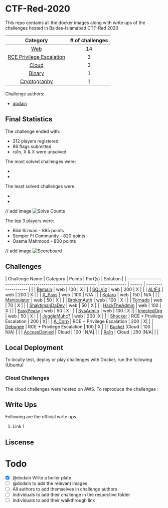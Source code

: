 # CTF-Red-2020
This repo contains all the docker images along with write ups of the challenges hosted in Bsides-Islamabad CTF-Red 2020

|Category|# of challenges|
|:-:|:-:|
|[Web](web)|14|
|[RCE Privilege Escalation](RCEPrivilegeEscalation/)|3|
|[Cloud](cloud/)|3|
|[Binary](binary/)|1|
|[Cryptography](cryptography/)|1|



Challenge authors:
- [dodain](https://twitter.com/Moiz_ImtiazKhan)
<Authors to add Themselves>


## Final Statistics

The challenge ended with:

* 312 players registered
* 86 flags submitted
* ra1n, X & X were unsolved

The most solved challenges were:

* <Get Stats>
* <Get Stats>
  
The least solved challenges were:

* <Get Stats>
* <Get Stats>

// add image 
![Solve Counts](dodain.png)

The top 3 players were:

* Bilal Rizwan - 885 points
* Semper Fi Community - 820 points
* Osama Mahmood - 800 points

// add image
![Scoreboard](dodain.png)

## Challenges

| Challenge Name                                                 | Category      | Points | Port(s)             | Solution |
| -------------------------------------------------------------- | ------------- | ------ | ------------------- | |
| [Remain](web/)                                                 | web           | 100    | X                   | |
| [SQLViz](web/)                                                 | web           | 200    | X                   | |
| [ALtF4](web/)                                                  | web           | 200    | X                   | |
| [X_Pass](web/)                                                 | web           | 100    | N/A                 | |
| [Kotaro](web/)                                                 | web           | 150    | N/A                 | |
| [Manipulator](web/)                                            | web           | 50     | X                 | |
| [BrokenAuth](web/)                                             | web           | 100    | X               | |
| [Tornado](web/)                                                | web           | 70    | X               | |
| [ShaktimanDaDev](web/)                                         | web           | 50    | X               | |
| [HackTheAdmin](web/)                                           | web           | 100    | X                | |
| [EasyPeasy](web/)                                              | web           | 50    | X               | |
| [SysAdmin](web/)                                               | web           | 100    | X                  ||
| [InjectedOrg](web/)                                            | web           | 50    | X      | |
| [JuggleMuhc?](web/)                                            | web           | 200    |X  | |
| [Shocker](RCE-PrivilegeEscalation/  )                          |  RCE + Privilege Escalation          | 200    | X| |
| [A_Corp](RCE-PrivilegeEscalation/  )                           | RCE + Privilege Escalation           | 200    | X|  |
| [Debugee](RCE-PrivilegeEscalation/  )                          | RCE + Privilege Escalation           | 100    | X |  |
| [Bucket](cloud/)                                               |Cloud          | 100    | N/A|                  | |
| [AccessDenied](cloud/)                                         | Cloud         | 100    | N/A|                  | |
| [Ra1n](cloud/)                                                 | Cloud          | 250    |N/A|                  | |

## Local Deployment

To locally test, deploy or play challenges with Docker, run the following (Ubuntu)
<Suitable Guide on local deployment>

### Cloud Challenges 
The cloud challenges were hosted on AWS. To reproduce the challenges  :
<Dodain to add Cloud challanges deployment>
  
## Write Ups
Following are the official write ups.
1. Link 1



## Liscense 


# Todo
- [X] @dodain Write a boiler plate 
- [ ] @dodain to add the relevant images 
- [ ] All authors to add themselves in challenge authors
- [ ] Individuals to add their challenge in the respective folder
- [ ] Individuals to add their walkthrough link
